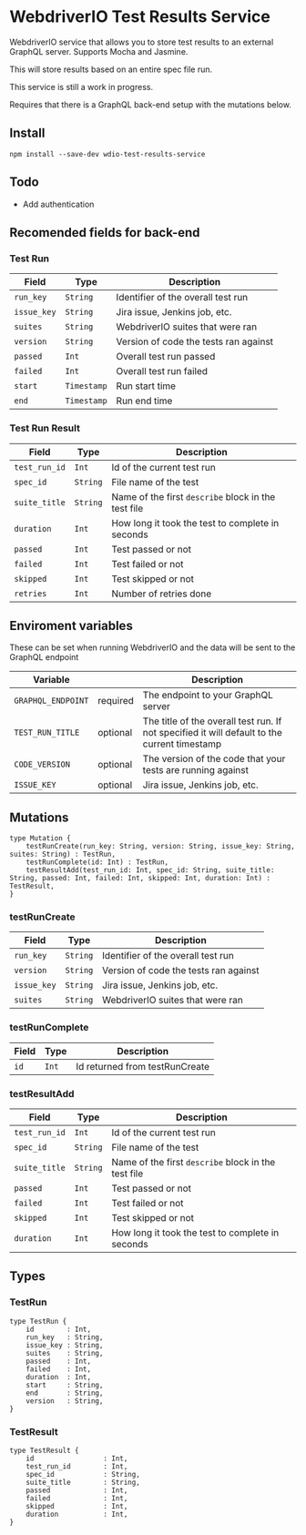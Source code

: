 # WebdriverIO Test Results Service

WebdriverIO service that allows you to store test results to an external GraphQL server. Supports Mocha and Jasmine.

This will store results based on an entire spec file run.

This service is still a work in progress.

Requires that there is a GraphQL back-end setup with the mutations below.

## Install

```
npm install --save-dev wdio-test-results-service
```

## Todo
- Add authentication

## Recomended fields for back-end

### Test Run

| Field       | Type        | Description                            |
| ------------|-------------|----------------------------------------|
| `run_key`   | `String`    | Identifier of the overall test run     |
| `issue_key` | `String`    | Jira issue, Jenkins job, etc.          |
| `suites`    | `String`    | WebdriverIO suites that were ran       |
| `version`   | `String`    | Version of code the tests ran against  |
| `passed`    | `Int`       | Overall test run passed                |
| `failed`    | `Int`       | Overall test run failed                |
| `start`     | `Timestamp` | Run start time                         |
| `end`       | `Timestamp` | Run end time                           |

### Test Run Result

| Field         | Type     | Description                                         |
| --------------|----------|-----------------------------------------------------|
| `test_run_id` | `Int`    | Id of the current test run                          |
| `spec_id`     | `String` | File name of the test                               |
| `suite_title` | `String` | Name of the first `describe` block in the test file |
| `duration`    | `Int`    | How long it took the test to complete in seconds    |
| `passed`      | `Int`    | Test passed or not                                  |
| `failed`      | `Int`    | Test failed or not                                  |
| `skipped`     | `Int`    | Test skipped or not                                 |
| `retries`     | `Int`    | Number of retries done                              |

## Enviroment variables

These can be set when running WebdriverIO and the data will be sent to the GraphQL endpoint

| Variable           |          | Description                                                                                  |
| -------------------|----------|----------------------------------------------------------------------------------------------|
| `GRAPHQL_ENDPOINT` | required | The endpoint to your GraphQL server                                                          |
| `TEST_RUN_TITLE`   | optional | The title of the overall test run. If not specified it will default to the current timestamp |
| `CODE_VERSION`     | optional | The version of the code that your tests are running against                                  |
| `ISSUE_KEY`        | optional | Jira issue, Jenkins job, etc.                                                                |

## Mutations

```
type Mutation {
	testRunCreate(run_key: String, version: String, issue_key: String, suites: String) : TestRun,
	testRunComplete(id: Int) : TestRun,
	testResultAdd(test_run_id: Int, spec_id: String, suite_title: String, passed: Int, failed: Int, skipped: Int, duration: Int) : TestResult,
}
```

### testRunCreate

| Field       | Type        | Description                            |
| ------------|-------------|----------------------------------------|
| `run_key`   | `String`    | Identifier of the overall test run     |
| `version`   | `String`    | Version of code the tests ran against  |
| `issue_key` | `String`    | Jira issue, Jenkins job, etc.          |
| `suites`    | `String`    | WebdriverIO suites that were ran       |

### testRunComplete

| Field   | Type  | Description                    |
| --------|-------|--------------------------------|
| `id`    | `Int` | Id returned from testRunCreate |

### testResultAdd

| Field         | Type     | Description                                         |
| --------------|----------|-----------------------------------------------------|
| `test_run_id` | `Int`    | Id of the current test run                          |
| `spec_id`     | `String` | File name of the test                               |
| `suite_title` | `String` | Name of the first `describe` block in the test file |
| `passed`      | `Int`    | Test passed or not                                  |
| `failed`      | `Int`    | Test failed or not                                  |
| `skipped`     | `Int`    | Test skipped or not                                 |
| `duration`    | `Int`    | How long it took the test to complete in seconds    |

## Types

### TestRun

```
type TestRun {
	id        : Int,
	run_key   : String,
	issue_key : String,
	suites    : String,
	passed    : Int,
	failed    : Int,
	duration  : Int,
	start     : String,
	end       : String,
	version   : String,
}
```

### TestResult

```
type TestResult {
	id                 : Int,
	test_run_id        : Int,
	spec_id            : String,
	suite_title        : String,
	passed             : Int,
	failed             : Int,
	skipped            : Int,
	duration           : Int,
}
```
